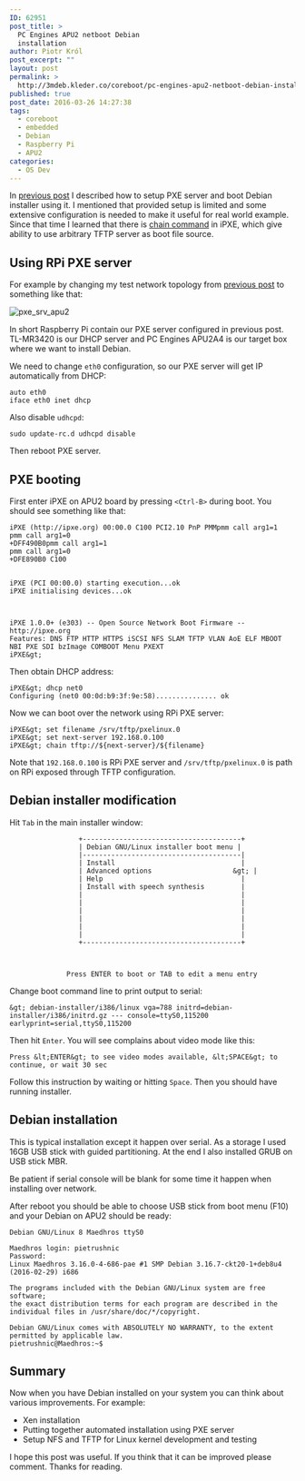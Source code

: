 ```yaml
---
ID: 62951
post_title: >
  PC Engines APU2 netboot Debian
  installation
author: Piotr Król
post_excerpt: ""
layout: post
permalink: >
  http://3mdeb.kleder.co/coreboot/pc-engines-apu2-netboot-debian-installation/
published: true
post_date: 2016-03-26 14:27:38
tags:
  - coreboot
  - embedded
  - Debian
  - Raspberry Pi
  - APU2
categories:
  - OS Dev
---
```

In [previous post](2016/03/12/pxe-server-with-raspberry-pi-1/) I described how
to setup PXE server and boot Debian installer using it. I mentioned that
provided setup is limited and some extensive configuration is needed to make it
useful for real world example. Since that time I learned that there is
[chain command](http://ipxe.org/cmd/chain) in iPXE, which give ability to use arbitrary TFTP server
as boot file source.

## Using RPi PXE server

For example by changing my test network topology from [previous post](2016/03/12/pxe-server-with-raspberry-pi-1/)
to something like that:

![pxe_srv_apu2](http://3mdeb.kleder.co/wp-content/uploads/2017/07/pxe_srv_apu2.png)

In short Raspberry Pi contain our PXE server configured in previous post.
TL-MR3420 is our DHCP server and PC Engines APU2A4 is our target box where we
want to install Debian.

We need to change `eth0` configuration, so our PXE server will get IP
automatically from DHCP: 

```
auto eth0
iface eth0 inet dhcp
```

Also disable `udhcpd`:

```
sudo update-rc.d udhcpd disable
```

Then reboot PXE server.

## PXE booting

First enter iPXE on APU2 board by pressing `<Ctrl-B>` during boot. You should
see something like that:

```
iPXE (http://ipxe.org) 00:00.0 C100 PCI2.10 PnP PMMpmm call arg1=1
pmm call arg1=0
+DFF490B0pmm call arg1=1
pmm call arg1=0
+DFE890B0 C100


iPXE (PCI 00:00.0) starting execution...ok
iPXE initialising devices...ok



iPXE 1.0.0+ (e303) -- Open Source Network Boot Firmware -- http://ipxe.org
Features: DNS FTP HTTP HTTPS iSCSI NFS SLAM TFTP VLAN AoE ELF MBOOT NBI PXE SDI bzImage COMBOOT Menu PXEXT
iPXE&gt;
```

Then obtain DHCP address:

```
iPXE&gt; dhcp net0
Configuring (net0 00:0d:b9:3f:9e:58)............... ok
```

Now we can boot over the network using RPi PXE server:

```
iPXE&gt; set filename /srv/tftp/pxelinux.0
iPXE&gt; set next-server 192.168.0.100
iPXE&gt; chain tftp://${next-server}/${filename}
```

Note that `192.168.0.100` is RPi PXE server and `/srv/tftp/pxelinux.0` is path
on RPi exposed through TFTP configuration.


## Debian installer modification

Hit `Tab` in the main installer window:

```
                 +---------------------------------------+
                 | Debian GNU/Linux installer boot menu |
                 |---------------------------------------|
                 | Install                               |
                 | Advanced options                    &gt; |
                 | Help                                  |
                 | Install with speech synthesis         |
                 |                                       |
                 |                                       |
                 |                                       |
                 |                                       |
                 |                                       |
                 |                                       |
                 +---------------------------------------+



              Press ENTER to boot or TAB to edit a menu entry
```

Change boot command line to print output to serial:

```
&gt; debian-installer/i386/linux vga=788 initrd=debian-installer/i386/initrd.gz --- console=ttyS0,115200 earlyprint=serial,ttyS0,115200
```

Then hit `Enter`. You will see complains about video mode like this:

```
Press &lt;ENTER&gt; to see video modes available, &lt;SPACE&gt; to continue, or wait 30 sec
```

Follow this instruction by waiting or hitting `Space`. Then you should have
running installer.

## Debian installation

This is typical installation except it happen over serial. As a storage I used
16GB USB stick with guided partitioning. At the end I also installed GRUB on
USB stick MBR.

Be patient if serial console will be blank for some time it happen when
installing over network.

After reboot you should be able to choose USB stick from boot menu (F10) and
your Debian on APU2 should be ready:

```
Debian GNU/Linux 8 Maedhros ttyS0

Maedhros login: pietrushnic
Password: 
Linux Maedhros 3.16.0-4-686-pae #1 SMP Debian 3.16.7-ckt20-1+deb8u4 (2016-02-29) i686

The programs included with the Debian GNU/Linux system are free software;
the exact distribution terms for each program are described in the
individual files in /usr/share/doc/*/copyright.

Debian GNU/Linux comes with ABSOLUTELY NO WARRANTY, to the extent
permitted by applicable law.
pietrushnic@Maedhros:~$ 
```

## Summary

Now when you have Debian installed on your system you can think about various
improvements. For example:

* Xen installation
* Putting together automated installation using PXE server
* Setup NFS and TFTP for Linux kernel development and testing

I hope this post was useful. If you think that it can be improved please
comment. Thanks for reading.